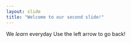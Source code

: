 ```yaml
---
layout: slide
title: "Welcome to our second slide!"
---
```

We *learn* everyday 
Use the left arrow to go back!
